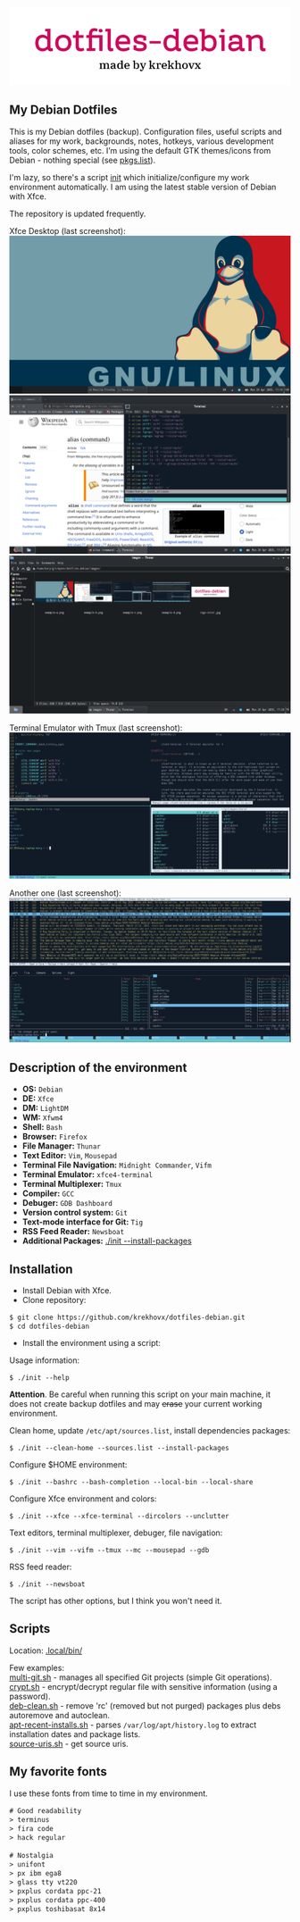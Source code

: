 <div align="center">
<img src="https://github.com/krekhovx/dotfiles-debian/blob/master/images/logo-color.jpg">
</div>

## My Debian Dotfiles
This is my Debian dotfiles (backup). Configuration files, useful scripts and
aliases for my work, backgrounds, notes, hotkeys, various development tools,
color schemes, etc. I’m using the default GTK themes/icons from Debian - nothing
special (see [pkgs.list](https://github.com/krekhovx/dotfiles-debian/blob/master/pkgs.list)).

I'm lazy, so there's a script
[init](https://github.com/krekhovx/dotfiles-debian/blob/master/init) which
initialize/configure my work environment automatically. I am using the latest
stable version of Debian with Xfce.

The repository is updated frequently.

Xfce Desktop (last screenshot):
![screenshot](./images/example-a.png)
![screenshot](./images/example-b.png)
![screenshot](./images/example-c.png)

Terminal Emulator with Tmux (last screenshot):
![screenshot](./images/example-d.png)

Another one (last screenshot):
![screenshot](./images/example-e.png)

## Description of the environment
- <strong>OS:</strong> ```Debian```
- <strong>DE:</strong> ```Xfce```
- <strong>DM:</strong> ```LightDM```
- <strong>WM:</strong> ```Xfwm4```
- <strong>Shell:</strong> ```Bash```
- <strong>Browser:</strong> ```Firefox```
- <strong>File Manager:</strong> ```Thunar```
- <strong>Text Editor:</strong> ```Vim```, ```Mousepad```
- <strong>Terminal File Navigation:</strong> ```Midnight Commander```, ```Vifm```
- <strong>Terminal Emulator:</strong> ```xfce4-terminal```
- <strong>Terminal Multiplexer:</strong> ```Tmux```
- <strong>Compiler:</strong> ```GCC```
- <strong>Debuger:</strong> ```GDB Dashboard```
- <strong>Version control system:</strong> ```Git```
- <strong>Text-mode interface for Git:</strong> ```Tig```
- <strong>RSS Feed Reader:</strong> ```Newsboat```
- <strong>Additional Packages:</strong> [./init --install-packages](https://github.com/krekhovx/dotfiles-debian/blob/master/init)

## Installation
- Install Debian with Xfce.
- Clone repository:
```
$ git clone https://github.com/krekhovx/dotfiles-debian.git
$ cd dotfiles-debian
```
- Install the environment using a script:

Usage information:
```
$ ./init --help
```
**Attention**. Be careful when running this script on your main machine, it does
not create backup dotfiles and may ~~erase~~ your current working environment.

Clean home, update ```/etc/apt/sources.list```, install dependencies packages:
```
$ ./init --clean-home --sources.list --install-packages
```

Configure $HOME environment:
```
$ ./init --bashrc --bash-completion --local-bin --local-share
```

Configure Xfce environment and colors:
```
$ ./init --xfce --xfce-terminal --dircolors --unclutter
```

Text editors, terminal multiplexer, debuger, file navigation:
```
$ ./init --vim --vifm --tmux --mc --mousepad --gdb
```

RSS feed reader:
```
$ ./init --newsboat
```

The script has other options, but I think you won't need it.

## Scripts
Location: [.local/bin/](https://github.com/krekhovx/dotfiles-debian/blob/master/.local/bin)

Few examples:<br/>
[multi-git.sh](https://github.com/krekhovx/dotfiles-debian/blob/master/.local/bin/multi-git.sh) -
manages all specified Git projects (simple Git operations).<br/>
[crypt.sh](https://github.com/krekhovx/dotfiles-debian/blob/master/.local/bin/crypt.sh) -
encrypt/decrypt regular file with sensitive information (using a password).<br/>
[deb-clean.sh](https://github.com/krekhovx/dotfiles-debian/blob/master/.local/bin/deb-clean.sh) -
remove 'rc' (removed but not purged) packages plus debs autoremove and autoclean.<br/>
[apt-recent-installs.sh](https://github.com/krekhovx/dotfiles-debian/blob/master/.local/bin/apt-recent-installs.sh) -
parses ```/var/log/apt/history.log``` to extract installation dates and package lists.<br/>
[source-uris.sh](https://github.com/krekhovx/dotfiles-debian/blob/master/.local/bin/source-uris.sh) -
get source uris.<br/>

## My favorite fonts
I use these fonts from time to time in my environment.

```
# Good readability
> terminus
> fira code
> hack regular

# Nostalgia
> unifont
> px ibm ega8
> glass tty vt220
> pxplus cordata ppc-21
> pxplus cordata ppc-400
> pxplus toshibasat 8x14
```
